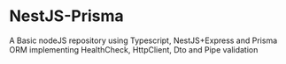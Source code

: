 # NestJS-Prisma
A Basic nodeJS repository using Typescript, NestJS+Express and Prisma ORM implementing HealthCheck, HttpClient, Dto and Pipe validation
